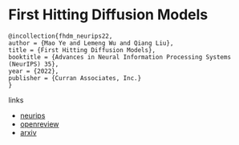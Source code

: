 # First Hitting Diffusion Models

```
@incollection{fhdm_neurips22,
author = {Mao Ye and Lemeng Wu and Qiang Liu},
title = {First Hitting Diffusion Models},
booktitle = {Advances in Neural Information Processing Systems (NeurIPS) 35},
year = {2022},
publisher = {Curran Associates, Inc.}
}
```

links
- [neurips](https://nips.cc/Conferences/2022/Schedule?showEvent=53991)
- [openreview](https://openreview.net/forum?id=EI1x5B1-o8M)
- [arxiv](https://arxiv.org/abs/2209.01170)

